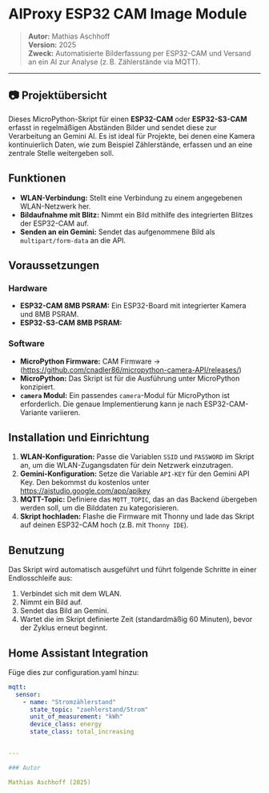 # AIProxy ESP32 CAM Image Module

> **Autor:** Mathias Aschhoff  
> **Version:** 2025  
> **Zweck:** Automatisierte Bilderfassung per ESP32-CAM und Versand an ein AI zur Analyse (z. B. Zählerstände via MQTT).  

---

## 📷 Projektübersicht

Dieses MicroPython-Skript für einen **ESP32-CAM** oder **ESP32-S3-CAM** erfasst in regelmäßigen Abständen Bilder und sendet diese zur Verarbeitung an Gemini AI. Es ist ideal für Projekte, bei denen eine Kamera kontinuierlich Daten, wie zum Beispiel Zählerstände, erfassen und an eine zentrale Stelle weitergeben soll.

## Funktionen

* **WLAN-Verbindung:** Stellt eine Verbindung zu einem angegebenen WLAN-Netzwerk her.
* **Bildaufnahme mit Blitz:** Nimmt ein Bild mithilfe des integrierten Blitzes der ESP32-CAM auf.
* **Senden an ein Gemini:** Sendet das aufgenommene Bild als `multipart/form-data` an die API.

## Voraussetzungen

### Hardware

* **ESP32-CAM 8MB PSRAM:** Ein ESP32-Board mit integrierter Kamera und 8MB PSRAM.
* **ESP32-S3-CAM 8MB PSRAM:** 

### Software

* **MicroPython Firmware:** CAM Firmware -> (https://github.com/cnadler86/micropython-camera-API/releases/)
* **MicroPython:** Das Skript ist für die Ausführung unter MicroPython konzipiert.
* **`camera` Modul:** Ein passendes `camera`-Modul für MicroPython ist erforderlich. Die genaue Implementierung kann je nach ESP32-CAM-Variante variieren.

## Installation und Einrichtung

1.  **WLAN-Konfiguration:**
    Passe die Variablen `SSID` und `PASSWORD` im Skript an, um die WLAN-Zugangsdaten für dein Netzwerk einzutragen.
2.  **Gemini-Konfiguration:**
    Setze die Variable `API-KEY` für den Gemini API Key. Den bekommst du kostenlos unter https://aistudio.google.com/app/apikey
3.  **MQTT-Topic:**
    Definiere das `MQTT_TOPIC`, das an das Backend übergeben werden soll, um die Bilddaten zu kategorisieren.
4.  **Skript hochladen:**
    Flashe die Firmware mit Thonny und lade das Skript auf deinen ESP32-CAM hoch (z.B. mit `Thonny IDE`).

## Benutzung

Das Skript wird automatisch ausgeführt und führt folgende Schritte in einer Endlosschleife aus:

1.  Verbindet sich mit dem WLAN.
2.  Nimmt ein Bild auf.
3.  Sendet das Bild an Gemini.
4.  Wartet die im Skript definierte Zeit (standardmäßig 60 Minuten), bevor der Zyklus erneut beginnt.

## Home Assistant Integration

Füge dies zur configuration.yaml hinzu:

```yaml
mqtt:
  sensor:
    - name: "Stromzählerstand"
      state_topic: "zaehlerstand/Strom"
      unit_of_measurement: "kWh"
      device_class: energy
      state_class: total_increasing


---

### Autor

Mathias Aschhoff (2025)



